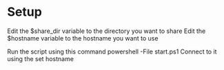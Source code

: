 # Setup
Edit the $share_dir variable to the directory you want to share
Edit the $hostname variable to the hostname you want to use

Run the script using this command
powershell -File start.ps1
Connect to it using the set hostname
